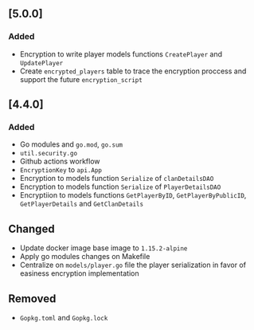 ## [5.0.0]
### Added
- Encryption to write player models functions `CreatePlayer` and `UpdatePlayer`
- Create `encrypted_players` table to trace the encryption proccess and support the future `encryption_script`

## [4.4.0]
### Added
- Go modules and `go.mod`, `go.sum`
- `util.security.go`
- Github actions workflow
- `EncryptionKey` to `api.App`
- Encryption to models function `Serialize` of `clanDetailsDAO`
- Encryption to models function `Serialize` of `PlayerDetailsDAO`
- Encryptiion to models functions `GetPlayerByID`, `GetPlayerByPublicID`, `GetPlayerDetails` and `GetClanDetails`

## Changed
- Update docker image base image to `1.15.2-alpine`
- Apply go modules changes on Makefile
- Centralize on `models/player.go` file the player serialization in favor of easiness encryption implementation

## Removed
- `Gopkg.toml` and `Gopkg.lock`



